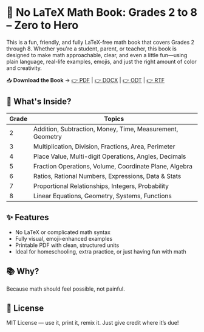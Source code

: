 
# 📘 No LaTeX Math Book: Grades 2 to 8 – Zero to Hero

This is a fun, friendly, and fully LaTeX-free math book that covers Grades 2 through 8. Whether you're a student, parent, or teacher, this book is designed to make math approachable, clear, and even a little fun—using plain language, real-life examples, emojis, and just the right amount of color and creativity.

📥 **Download the Book** -> [👉 PDF](https://raw.githubusercontent.com/zimoshi/nlmb-g2t8-zth/15edb627516e55d299e3c7b3e927e2fc3d1306e9/NoLatex-MathBook-2To8-ZeroToHero.pdf?token=BESLOBCUHMVAO74H22T6IZ3IA4T6G) | [👉 DOCX](https://github.com/zimoshi/nlmb-g2t8-zth/raw/refs/heads/main/NoLatex-MathBook-2To8-ZeroToHero.docx) | [👉 ODT](https://github.com/zimoshi/nlmb-g2t8-zth/raw/refs/heads/main/NoLatex-MathBook-2To8-ZeroToHero.odt) | [👉 RTF](https://github.com/zimoshi/nlmb-g2t8-zth/raw/refs/heads/main/NoLatex-MathBook-2To8-ZeroToHero.rtf)

## 🔢 What's Inside?

| Grade | Topics |
|-------|--------|
| 2     | Addition, Subtraction, Money, Time, Measurement, Geometry |
| 3     | Multiplication, Division, Fractions, Area, Perimeter |
| 4     | Place Value, Multi-digit Operations, Angles, Decimals |
| 5     | Fraction Operations, Volume, Coordinate Plane, Algebra |
| 6     | Ratios, Rational Numbers, Expressions, Data & Stats |
| 7     | Proportional Relationships, Integers, Probability |
| 8     | Linear Equations, Geometry, Systems, Functions |

## ✨ Features

- No LaTeX or complicated math syntax
- Fully visual, emoji-enhanced examples
- Printable PDF with clean, structured units
- Ideal for homeschooling, extra practice, or just having fun with math

## 📚 Why?

Because math should feel possible, not painful.

## 📄 License

MIT License — use it, print it, remix it. Just give credit where it’s due!
